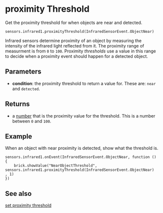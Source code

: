 # proximity Threshold

Get the proximity threshold for when objects are near and detected.

```sig
sensors.infrared1.proximityThreshold(InfraredSensorEvent.ObjectNear)
```

Infrared sensors determine proximity of an object by measuring the intensity of the infrared light reflected from it. The proximity range of measurment is from `0` to `100`. Proximity *thresholds* use a value in this range to decide when a proximity event should happen for a detected object.

## Parameters

* **condition**: the proximity threshold to return a value for. These are: `near` and `detected`.

## Returns

* a [number](/types/number) that is the proximity value for the threshold. This is a number between `0` and `100`.

## Example

When an object with near proximity is detected, show what the threshold is.

```blocks
sensors.infrared1.onEvent(InfraredSensorEvent.ObjectNear, function () {
    brick.showValue("NearObjectThreshold", sensors.infrared1.proximityThreshold(InfraredSensorEvent.ObjectNear)
, 1)
})
```

## See also

[set proximity threshold](/reference/sensors/infrared/set-proximity-threshold)
